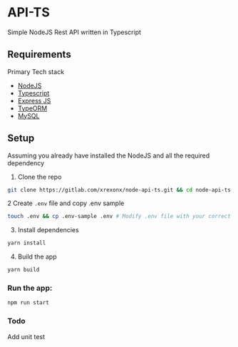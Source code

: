 # API-TS
Simple NodeJS Rest API written in Typescript

## Requirements
Primary Tech stack
* [NodeJS](https://nodejs.org/en/)
* [Typescript](https://www.typescriptlang.org/)
* [Express JS](https://expressjs.com/)
* [TypeORM](https://typeorm.io/)
* [MySQL](https://www.mysql.com/)

## Setup
Assuming you already have installed the NodeJS and all the required dependency

1. Clone the repo
```bash
git clone https://gitlab.com/xrexonx/node-api-ts.git && cd node-api-ts
```

2 Create `.env` file and copy .env sample

```bash
touch .env && cp .env-sample .env # Modify .env file with your correct database credentials and desired Port
```

3. Install dependencies
```bash
yarn install
```
4. Build the app
```bash
yarn build
```

### Run the app:

```bash
npm run start
```

### Todo
Add unit test
